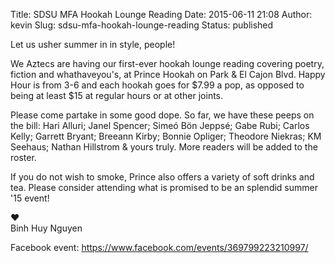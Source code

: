 Title: SDSU MFA Hookah Lounge Reading
Date: 2015-06-11 21:08
Author: kevin
Slug: sdsu-mfa-hookah-lounge-reading
Status: published

Let us usher summer in in style, people!

We Aztecs are having our first-ever hookah lounge reading covering poetry, fiction and whathaveyou's, at Prince Hookah on Park & El Cajon Blvd. Happy Hour is from 3-6 and each hookah goes for \$7.99 a pop, as opposed to being at least \$15 at regular hours or at other joints.

Please come partake in some good dope. So far, we have these peeps on the bill: Hari Alluri; Janel Spencer; Simeó Bön Jeppsé; Gabe Rubi; Carlos Kelly; Garrett Bryant; Breeann Kirby; Bonnie Opliger; Theodore Niekras; KM Seehaus; Nathan Hillstrom & yours truly. More readers will be added to the roster.

If you do not wish to smoke, Prince also offers a variety of soft drinks and tea. Please consider attending what is promised to be an splendid summer '15 event!

♥  
Binh Huy Nguyen

Facebook event: https://www.facebook.com/events/369799223210997/
